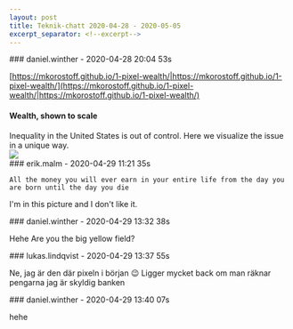 ```yaml
---
layout: post
title: Teknik-chatt 2020-04-28 - 2020-05-05
excerpt_separator: <!--excerpt-->
---
```

<section class="message" markdown="1">
### daniel.winther - 2020-04-28 20:04 53s

[https://mkorostoff.github.io/1-pixel-wealth/|https://mkorostoff.github.io/1-pixel-wealth/](https://mkorostoff.github.io/1-pixel-wealth/|https://mkorostoff.github.io/1-pixel-wealth/)

<div class="attachment"><h4>Wealth, shown to scale</h4><div class="text">Inequality in the United States is out of control. Here we visualize the issue in a unique way.</div>
<a href="https://mkorostoff.github.io/1-pixel-wealth/"><img src="https://mkorostoff.github.io/1-pixel-wealth/img/off-the-chart.png" fallback="Wealth, shown to scale"/></a></div>
    
</section>
<section class="message" markdown="1">
### erik.malm - 2020-04-29 11:21 35s

```
All the money you will ever earn in your entire life from the day you are born until the day you die
```
I'm in this picture and I don't like it.
</section>
<section class="message" markdown="1">
### daniel.winther - 2020-04-29 13:32 38s

Hehe
Are you the big yellow field?
</section>
<section class="message" markdown="1">
### lukas.lindqvist - 2020-04-29 13:37 55s

Ne, jag är den där pixeln i början 😉 Ligger mycket back om man räknar pengarna jag är skyldig banken
</section>
<section class="message" markdown="1">
### daniel.winther - 2020-04-29 13:40 07s

hehe

<!--excerpt-->
</section>